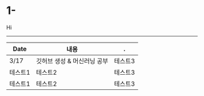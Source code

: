 # 1-

Hi

---
|Date|내용|.|
|------|---|---|
|3/17|깃허브 생성 & 머신러닝 공부|테스트3|
|테스트1|테스트2|테스트3|
|테스트1|테스트2|테스트3|
